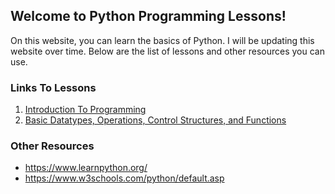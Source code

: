 ## Welcome to Python Programming Lessons!
On this website, you can learn the basics of Python. I will be updating this website over time. Below are the list of lessons and other resources you can use. 

### Links To Lessons

1. [Introduction To Programming](intro.md)
2. [Basic Datatypes, Operations, Control Structures, and Functions](lesson1.md)

### Other Resources

- https://www.learnpython.org/
- https://www.w3schools.com/python/default.asp
